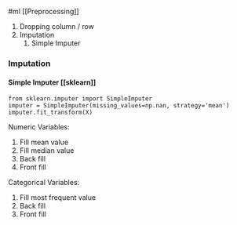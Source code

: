 #ml [[Preprocessing]]


1. Dropping column / row
2. Imputation 
	1. Simple Imputer



### Imputation

#### Simple Imputer [[sklearn]]
```
from sklearn.imputer import SimpleImputer
imputer = SimpleImputer(missing_values=np.nan, strategy='mean')
imputer.fit_transform(X)
```



Numeric Variables:

1. Fill mean value
2. Fill median value
3. Back fill
4. Front fill

Categorical Variables:

1. Fill most frequent value
2. Back fill
3. Front fill
